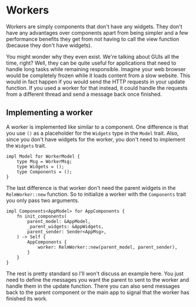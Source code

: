 # Workers

Workers are simply components that don't have any widgets. They don't have any advantages over components apart from being simpler and a few performance benefits they get from not having to call the view function (because they don't have widgets).

You might wonder why they even exist. We're talking about GUIs all the time, right? Well, they can be quite useful for applications that need to handle long tasks while remaining responsible. Imagine your web browser would be completely frozen while it loads content from a slow website. This would in fact happen if you would send the HTTP requests in your update function. If you used a worker for that instead, it could handle the requests from a different thread and send a message back once finished.

## Implementing a worker

A worker is implemented like similar to a component. One difference is that you use `()` as a placeholder for the `Widgets` type in the `Model` trait. Also, since you don't have widgets for the worker, you don't need to implement the `Widgets` trait.

```rust,no_run,noplayground
impl Model for WorkerModel {
    type Msg = WorkerMsg;
    type Widgets = ();
    type Components = ();
}
```

The last difference is that worker don't need the parent widgets in the `RelmWorker::new` function. So to initialize a worker with the `Components` trait you only pass two arguments.

```rust,no_run,noplayground
impl Components<AppModel> for AppComponents {
    fn init_components(
        parent_model: &AppModel,
        _parent_widgets: &AppWidgets,
        parent_sender: Sender<AppMsg>,
    ) -> Self {
        AppComponents {
            worker: RelmWorker::new(parent_model, parent_sender),
        }
    }
}
```

The rest is pretty standard so I'll won't discuss an example here. You just need to define the messages you want the parent to sent to the worker and handle them in the update function. There you can also send messages back to the parent component or the main app to signal that the worker has finished its work.

